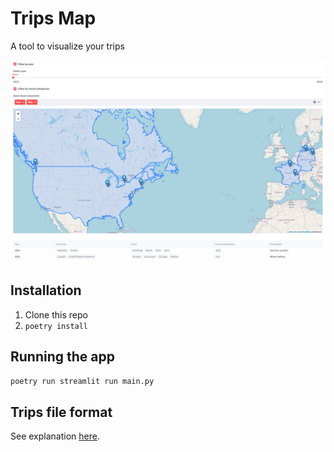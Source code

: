 # Trips Map

A tool to visualize your trips

![screenshot](assets/screenshot.png)

## Installation

1. Clone this repo
2. `poetry install`

## Running the app

`poetry run streamlit run main.py`

## Trips file format

See explanation [here](trips_file_format.md).

